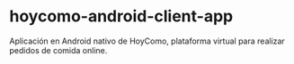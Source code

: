 # hoycomo-android-client-app
Aplicación en Android nativo de HoyComo, plataforma virtual para realizar pedidos de comida online.
